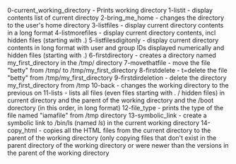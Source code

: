0-current_working_directory - Prints working directory
1-listit - display contents list of current directoy
2-bring_me_home - changes the directory to the user's home directory
3-listfiles - display current directory contents in a long format
4-listmorefiles - display current directory contents, incl hidden files (starting with .)
5-listfilesdigitonly - display current directory contents in long format with user and group IDs displayed numerically and hidden files (starting with .)
6-firstdirectory - creates a directory named my_first_directory in the /tmp/ directory
7-movethatfile - move the file "betty" from /tmp/ to /tmp/my_first_directory
8-firstdelete - t=delete the file "betty" from /tmp/my_first_directory
9-firstdirdeletion - delete the directory my_first_directory from /tmp
10-back - changes the working directory to the previous on
11-lists - lists all files (even files starting with . / hidden files) in current directory and the parent of the working directory and the /boot dorectory (in this order, in long format)
12-file_type - prints the type of the file named "iamafile" from /tmp directory
13-symbolic_link - create a symbolic link to /bin/ls (named _ls_) in the current working directory
14-copy_html - copies all the HTML files from the current directory to the parent of the working directory (only copying files that don't exist in the parent directory of the working directory or were newer than the versions in the parent of the working directory

